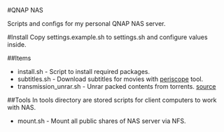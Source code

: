 #QNAP NAS

Scripts and configs for my personal QNAP NAS server.

#Install
Copy settings.example.sh to settings.sh and configure values inside.

##Items
* install.sh - Script to install required packages.
* subtitles.sh - Download subtitles for movies with [periscope](http://code.google.com/p/periscope/) tool.
* transmission_unrar.sh - Unrar packed contents from torrents. [source](http://forum.qnap.com/viewtopic.php?f=221&t=40920&p=194104&hilit=unrar#p194104)

##Tools
In tools directory are stored scripts for client computers to work with NAS.
* mount.sh - Mount all public shares of NAS server via NFS.
